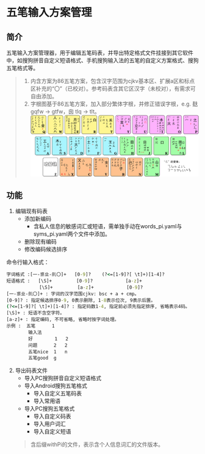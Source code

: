 # 五笔输入方案管理
## 简介
五笔输入方案管理器，用于编辑五笔码表，并导出特定格式文件挂接到其它软件中，如搜狗拼音自定义短语格式、手机搜狗输入法的五笔的自定义方案格式、搜狗五笔格式等。

> 1. 内含方案为86五笔方案，包含汉字范围为cjkv基本区、扩展a区和标点区补充的“〇”（已校对）。参考码表含其它区汉字（未校对），有需求可自由添加。
> 2. 字根图基于86五笔方案，加入部分繁体字根，并修正错误字根，e.g. 麸 gqfw $\to$ gtfw，囱 tlq $\to$ tlt。
> ![五笔字根表](./images/wubiRadicals_86_加入繁体字根_易读版.jpg)

## 功能
1. 编辑现有码表
    - 添加新编码
        - 含私人信息的敏感词汇或短语，需单独手动在words_pi.yaml与syms_pi.yaml两个文件中添加。
    - 删除现有编码
    - 修改编码候选排序

命令行输入格式：
``` cmd
字词格式 :[一-鿿㐀-䶿〇]+   [0-9]?    (?<=[1-9]?[ \t]+)[1-4]?
短语格式 :   [\S]+         [0-9]?            [a-z]+
            [\S]+         [a-z]+            [0-9]?
[一-鿿㐀-䶿〇]+ : 字词的汉字范围cjkv: bsc + a + cmp。
[0-9]? : 指定候选排序0-9, 0表示删除, 1-8表示位次, 9表示后置。
(?<=[1-9]?[ \t]+)[1-4]? : 指定码数1-4, 指定前必须先指定排序, 省略表示4码。
[\S]+ : 短语不含空字符。
[a-z]+ : 指定编码, 不可省略, 省略时按字词处理。
示例 :  五笔      1
        输入法
        好        1   2
        问题      2   2
        五笔nice  1   n
        五笔good  g
```


2. 导出码表文件
    - 导入PC搜狗拼音自定义短语格式
    - 导入Android搜狗五笔格式
        - 导入自定义五笔码表
        - 导入常用语
    - 导入PC搜狗五笔格式
        - 导入自定义码表
        - 导入用户词汇
        - 导入自定义短语
    > 含后缀withPi的文件，表示含个人信息词汇的文件版本。
